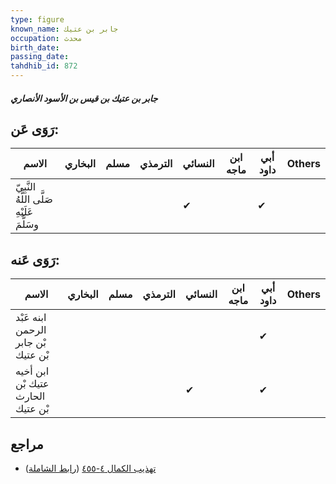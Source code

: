 ```yaml
---
type: figure
known_name: جابر بن عتيك
occupation: محدث
birth_date:
passing_date:
tahdhib_id: 872
---
```

##### جابر بن عتيك بن قيس بن الأسود الأنصاري

## رَوَى عَن:
| الاسم                                      | البخاري | مسلم | الترمذي | النسائي | ابن ماجه | أبي داود | Others |
| ------------------------------------------ | ------- | ---- | ------- | ------- | -------- | -------- | ------ |
| النَّبِيّ صَلَّى اللَّهُ عَلَيْهِ وسَلَّمَ |         |      |         | ✔       |          | ✔        |        |
## رَوَى عَنه:
| الاسم                               | البخاري | مسلم | الترمذي | النسائي | ابن ماجه | أبي داود | Others |
| ----------------------------------- | ------- | ---- | ------- | ------- | -------- | -------- | ------ |
| ابنه عَبْد الرحمن بْن جابر بْن عتيك |         |      |         |         |          | ✔        |        |
| ابن أخيه عتيك بْن الحارث بْن عتيك   |         |      |         | ✔       |          | ✔        |        |
## مراجع
- [تهذيب الكمال ٤-٤٥٥](obsidian://open?vault=Tahdhib-al-Kamal&file=Figures/٨٧٢-جابر%20بن%20عتيك%20بن%20قيس%20بن%20الأسود%20الأنصاري) ([رابط الشاملة](https://shamela.ws/book/3722/1969))